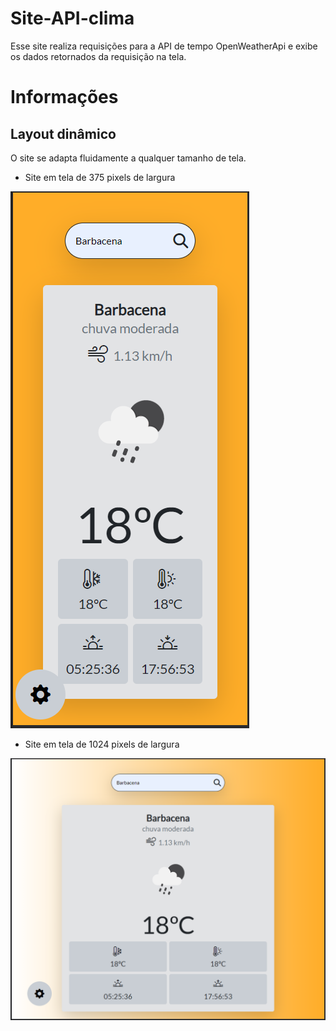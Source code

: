 # Site-API-clima

Esse site realiza requisições para a API de tempo OpenWeatherApi e exibe os dados retornados da requisição na tela.

# Informações

## Layout dinâmico

O site se adapta fluidamente a qualquer tamanho de tela.

- Site em tela de 375 pixels de largura
  
<img src="/assets/app-tela-375px.png">

- Site em tela de 1024 pixels de largura

<img src="/assets/app-tela-1024px.png">
